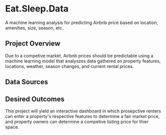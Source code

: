 # Eat.Sleep.Data
A machine learning analysis for predicting Airbnb price based on location, amenities, size, season, etc.

## Project Overview
Due to a competive market, Airbnb prices should be predictable using a machine learning model that analyszes data gathered on property features, locations, weather, season changes, and current rental prices.

## Data Sources

## Desired Outcomes

This project will yield an interactive dashboard in which prosepctive renters can enter a property's respective features to determine a fair market price, and property owners can determine a competive listing price for thier space.
